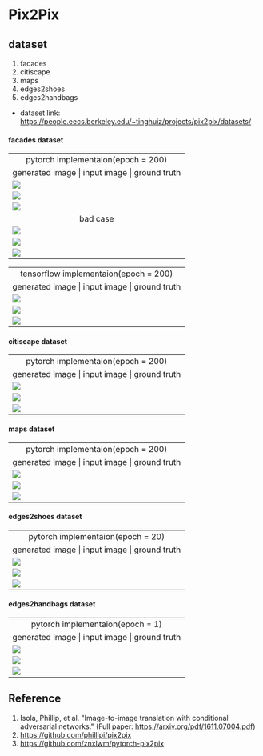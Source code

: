 Pix2Pix
======================


dataset 
---------
1. facades
2. citiscape
3. maps
4. edges2shoes
5. edges2handbags

* dataset link: https://people.eecs.berkeley.edu/~tinghuiz/projects/pix2pix/datasets/

#### facades dataset


<table align='center'>
<tr align='center'>
 <td> pytorch implementaion(epoch = 200)</td>
 </tr>
<tr align='center'>
 <td> generated image | input image | ground truth</td>
 </tr>
<tr>
 <td><img src = 'img/facades_good_tor_eval28.jpg' ></td>
</tr>
<tr>
 <td><img src = 'img/facades_good_tor_eval5.jpg' ></td>
</tr>
<tr>
 <td><img src = 'img/facades_good_tor_eval9.jpg' ></td>
</tr>
<tr align='center'>
 <td> bad case</td>
 </tr>
<tr>
 <td><img src = 'img/facades_bad_tor_eval1.jpg' ></td>
</tr>
<tr>
 <td><img src = 'img/facades_bad_tor_eval24.jpg' ></td>
</tr>
<tr>
 <td><img src = 'img/facades_bad_tor_eval45.jpg' ></td>
</tr>
</table>

<table align='center'>
<tr align='center'>
 <td> tensorflow implementaion(epoch = 200)</td>
 </tr>
<tr align='center'>
 <td> generated image | input image | ground truth</td>
 </tr>
<tr>
 <td><img src = 'img/facades_tf_eval94.jpg' ></td>
</tr>
<tr>
 <td><img src = 'img/facades_tf_eval63.jpg' ></td>
</tr>
<tr>
 <td><img src = 'img/facades_tf_eval21.jpg' ></td>
</tr>
</table>


#### citiscape dataset


<table align='center'>
<tr align='center'>
 <td> pytorch implementaion(epoch = 200)</td>
 </tr>
<tr align='center'>
 <td> generated image | input image | ground truth</td>
 </tr>
<tr>
 <td><img src = 'img/citiscape_tor_eval7.jpg' ></td>
</tr>
<tr>
 <td><img src = 'img/citiscape_tor_eval56.jpg' ></td>
</tr>
<tr>
 <td><img src = 'img/citiscape_tor_eval140.jpg' ></td>
</tr>
</table>

#### maps dataset


<table align='center'>
<tr align='center'>
 <td> pytorch implementaion(epoch = 200)</td>
 </tr>
<tr align='center'>
 <td> generated image | input image | ground truth</td>
 </tr>
<tr>
 <td><img src = 'img/maps_tor_eval0.jpg' ></td>
</tr>
<tr>
 <td><img src = 'img/maps_tor_eval49.jpg' ></td>
</tr>
<tr>
 <td><img src = 'img/maps_tor_eval69.jpg' ></td>
</tr>
</table>

#### edges2shoes dataset


<table align='center'>
<tr align='center'>
 <td> pytorch implementaion(epoch = 20)</td>
 </tr>
<tr align='center'>
 <td> generated image | input image | ground truth</td>
 </tr>
<tr>
 <td><img src = 'img/edgestoshoes_tor_eval7.jpg' ></td>
</tr>
<tr>
 <td><img src = 'img/edgestoshoes_tor_eval52.jpg' ></td>
</tr>
<tr>
 <td><img src = 'img/edgestoshoes_tor_eval155.jpg' ></td>
</tr>
</table>

#### edges2handbags dataset


<table align='center'>
<tr align='center'>
 <td> pytorch implementaion(epoch = 1)</td>
 </tr>
<tr align='center'>
 <td> generated image | input image | ground truth</td>
 </tr>
<tr>
 <td><img src = 'img/edgestohandbags_tor_eval71.jpg' ></td>
</tr>
<tr>
 <td><img src = 'img/edgestohandbags_tor_eval103.jpg' ></td>
</tr>
<tr>
 <td><img src = 'img/edgestohandbags_tor_eval171.jpg' ></td>
</tr>
</table>



## Reference

1. Isola, Phillip, et al. "Image-to-image translation with conditional adversarial networks."
(Full paper: https://arxiv.org/pdf/1611.07004.pdf)
2. https://github.com/phillipi/pix2pix
3. https://github.com/znxlwm/pytorch-pix2pix


